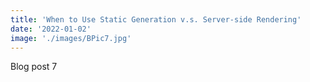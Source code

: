 ```yaml
---
title: 'When to Use Static Generation v.s. Server-side Rendering'
date: '2022-01-02'
image: './images/BPic7.jpg'
---
```


Blog post 7